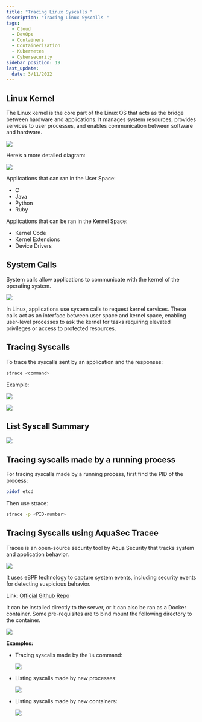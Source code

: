 ```yaml
---
title: "Tracing Linux Syscalls "
description: "Tracing Linux Syscalls "
tags:
  - Cloud
  - DevOps
  - Containers
  - Containerization
  - Kubernetes
  - Cybersecurity
sidebar_position: 19
last_update:
  date: 3/11/2022
---
```


## Linux Kernel 

The Linux kernel is the core part of the Linux OS that acts as the bridge between hardware and applications. It manages system resources, provides services to user processes, and enables communication between software and hardware.

<div class='img-center'>

![](/img/docs/what-is-linux-kernel.png)

</div>

Here’s a more detailed diagram:

<div class='img-center'>

![](/img/docs/linux-kernel-detailed-diagram.png)

</div>

Applications that can ran in the User Space:

- C 
- Java 
- Python 
- Ruby 

Applications that can be ran in the Kernel Space:

- Kernel Code
- Kernel Extensions
- Device Drivers 



## System Calls 

System calls allow applications to communicate with the kernel of the operating system.

<div class='img-center'>

![](/img/docs/linux-syscalls-example-process.png)

</div>

In Linux, applications use system calls to request kernel services. These calls act as an interface between user space and kernel space, enabling user-level processes to ask the kernel for tasks requiring elevated privileges or access to protected resources.

## Tracing Syscalls 

To trace the syscalls sent by an application and the responses:

```bash
strace <command>
```

Example: 

<div class='img-center'>

![](/img/docs/lniux-syscalls-which-strace.png)

</div>

<div class='img-center'>

![](/img/docs/linux-syscalls-sample-strace-output.png)

</div>


## List Syscall Summary 

<div class='img-center'>

![](/img/docs/list-syscall-summary.png)

</div>




## Tracing syscalls made by a running process

For tracing syscalls made by a running process, first find the PID of the process:

```bash
pidof etcd  
```

Then use strace:

```bash
strace -p <PID-number> 
```


## Tracing Syscalls using AquaSec Tracee

Tracee is an open-source security tool by Aqua Security that tracks system and application behavior.

<div class='img-center'>

![](/img/docs/aquasec-tracee-logo.png)

</div>

It uses eBPF technology to capture system events, including security events for detecting suspicious behavior.

Link: [Official Github Repo](https://github.com/aquasecurity/tracee)

It can be installed directly to the server, or it can also be ran as a Docker container. Some pre-requisites are to bind mount the following directory to the container.

<div class='img-center'>

![](/img/docs/pre-requisites-of-aquasec-tracee.png)

</div>


**Examples:**

- Tracing syscalls made by the `ls` command:

    <div class='img-center'>

    ![](/img/docs/tracing-syscalls-made-by-the-ls-command.png)

    </div>

- Listing syscalls made by new processes:

    <div class='img-center'>

    ![](/img/docs/list-syscalls-generated-by-new-processes.png)

    </div>

- Listing syscalls made by new containers:

    <div class='img-center'>

    ![](/img/docs/list-syscalls-generated-by-new-containers.png)

    </div>